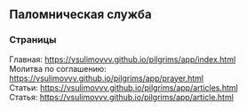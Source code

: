 ## Паломническая служба

### Страницы

Главная: https://vsulimovvv.github.io/pilgrims/app/index.html  
Молитва по соглашению: https://vsulimovvv.github.io/pilgrims/app/prayer.html    
Статьи: https://vsulimovvv.github.io/pilgrims/app/articles.html  
Статья: https://vsulimovvv.github.io/pilgrims/app/article.html  
